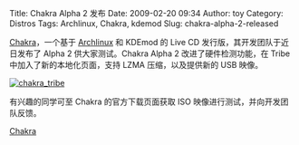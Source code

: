 Title: Chakra Alpha 2 发布
Date: 2009-02-20 09:34
Author: toy
Category: Distros
Tags: Archlinux, Chakra, kdemod
Slug: chakra-alpha-2-released

[Chakra](http://linuxtoy.org/archives/chakra.html)，一个基于
[Archlinux](http://linuxtoy.org/tag/archlinux) 和 KDEmod 的 Live CD
发行版，其开发团队于近日发布了 Alpha 2 供大家测试。Chakra Alpha 2
改进了硬件检测功能，在 Tribe 中加入了新的本地化页面，支持 LZMA
压缩，以及提供新的 USB 映像。

[![chakra\_tribe](http://i.linuxtoy.org/images/2008/12/chakra_tribe-thumb.png)](http://i.linuxtoy.org/images/2008/12/chakra_tribe.png)

有兴趣的同学可至 Chakra 的官方下载页面获取 ISO
映像进行测试，并向开发团队反馈。

[Chakra](http://chakra-project.org/download-iso.html#download)
